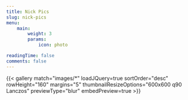 ```yaml
---
title: Nick Pics
slug: nick-pics
menu:
    main: 
        weight: 3
        params:
            icon: photo

readingTime: false
comments: false
---
```


{{< gallery match="images/*" loadJQuery=true sortOrder="desc" rowHeight="160" margins="5" thumbnailResizeOptions="600x600 q90 Lanczos" previewType="blur" embedPreview=true >}}